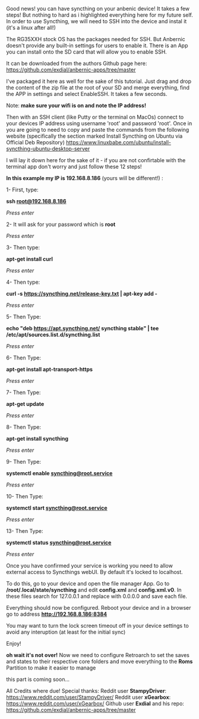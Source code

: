 Good news! you can have syncthing on your anbenic device!
It takes a few steps! But nothing to hard as i highlighted everything here for my future self.
In order to use Syncthing, we will need to SSH into the device and instal it (it's a linux after all!)

The RG35XXH stock OS has the packages needed for SSH. But Anbernic doesn't provide any built-in settings for users to enable it. 
There is an App you can install onto the SD card that will allow you to enable SSH. 

It can be downloaded from the authors Github page here: 
https://github.com/exdial/anbernic-apps/tree/master


I've packaged it here as well for the sake of this tutorial.
Just drag and drop the content of the zip file at the root of your SD and merge everything, find the APP in settings and select EnableSSH. 
It takes a few seconds. 

Note: **make sure your wifi is on and note the IP address!**

Then with an SSH client (like Putty or the terminal on MacOs) connect to your devices IP address using username 'root' and password 'root'. 
Once in you are going to need to copy and paste the commands from the following website (specifically the section marked Install Syncthing on Ubuntu via Official Deb Repository) 
https://www.linuxbabe.com/ubuntu/install-syncthing-ubuntu-desktop-server

I will lay it down here for the sake of it - if you are not confirtable with the terminal app don't worry and just follow these 12 steps!

**In this example my IP is 192.168.8.186** (yours will be different!) :

1- First, type:

**ssh root@192.168.8.186**

_Press enter_


2- It will ask for your password which is **root**

_Press enter_


3- Then type:

**apt-get install curl**

_Press enter_


4- Then type:

**curl -s https://syncthing.net/release-key.txt | apt-key add -**

_Press enter_


5- Then Type:

**echo "deb https://apt.syncthing.net/ syncthing stable" | tee /etc/apt/sources.list.d/syncthing.list**

_Press enter_


6- Then Type:

**apt-get install apt-transport-https**

_Press enter_


7- Then Type:

**apt-get update**

_Press enter_


8- Then Type:

**apt-get install syncthing**

_Press enter_


9- Then Type:

**systemctl enable syncthing@root.service**

_Press enter_


10- Then Type:

**systemctl start syncthing@root.service**

_Press enter_


13- Then Type:

**systemctl status syncthing@root.service**

_Press enter_



Once you have confirmed your service is working you need to allow external access to Syncthings webUI.
By default it's locked to localhost. 

To do this, go to your device and open the file manager App.
Go to **/root/.local/state/syncthing** and edit **config.xml** and **config.xml.v0**. 
In these files search for 127.0.0.1 and replace with 0.0.0.0 and save each file.

Everything should now be configured. 
Reboot your device and in a browser go to address **http://192.168.8.186:8384**

You may want to turn the lock screen timeout off in your device settings to avoid any interuption (at least for the initial sync)

Enjoy! 

**oh wait it's not over!** 
Now we need to configure Retroarch to set the saves and states to their respective core folders and move everything to the **Roms** Partition to make it easier to manage

this part is coming soon...


All Credits where due!
Special thanks:
Reddit user **StampyDriver**: https://www.reddit.com/user/StampyDriver/
Reddit user **xGearbox**: https://www.reddit.com/user/xGearbox/ 
Github user **Exdial** and his repo: https://github.com/exdial/anbernic-apps/tree/master

